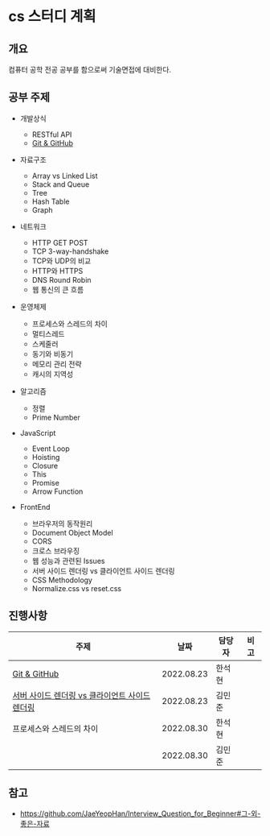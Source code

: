 # cs 스터디 계획

## 개요

컴퓨터 공학 전공 공부를 함으로써 기술면접에 대비한다.

## 공부 주제

- 개발상식
  - RESTful API
  - [Git & GitHub](HanSeokhyeon/git-github.md)
- 자료구조
  - Array vs Linked List
  - Stack and Queue
  - Tree
  - Hash Table
  - Graph
- 네트워크
  - HTTP GET POST
  - TCP 3-way-handshake
  - TCP와 UDP의 비교
  - HTTP와 HTTPS
  - DNS Round Robin
  - 웹 통신의 큰 흐름
- 운영체제
  - 프로세스와 스레드의 차이
  - 멀티스레드
  - 스케줄러
  - 동기와 비동기
  - 메모리 관리 전략
  - 캐시의 지역성
- 알고리즘
  - 정렬
  - Prime Number
- JavaScript
  - Event Loop
  - Hoisting
  - Closure
  - This
  - Promise
  - Arrow Function
- FrontEnd

  - 브라우저의 동작원리
  - Document Object Model
  - CORS
  - 크로스 브라우징
  - 웹 성능과 관련된 Issues
  - 서버 사이드 렌더링 vs 클라이언트 사이드 렌더링
  - CSS Methodology
  - Normalize.css vs reset.css

## 진행사항

| 주제                                           | 날짜       | 담당자 | 비고 |
| ---------------------------------------------- | ---------- | ------ | ---- |
| [Git & GitHub](HanSeokhyeon/git-github.md)     | 2022.08.23 | 한석현 |      |
| [서버 사이드 렌더링 vs 클라이언트 사이드 렌더링](MinJunKim/ServerSideRendering_vs_ClientSideRendering.md) | 2022.08.23 | 김민준 |      |
| 프로세스와 스레드의 차이 | 2022.08.30 | 한석현 |      |
|  | 2022.08.30 | 김민준 |      |


## 참고

- https://github.com/JaeYeopHan/Interview_Question_for_Beginner#그-외-좋은-자료
